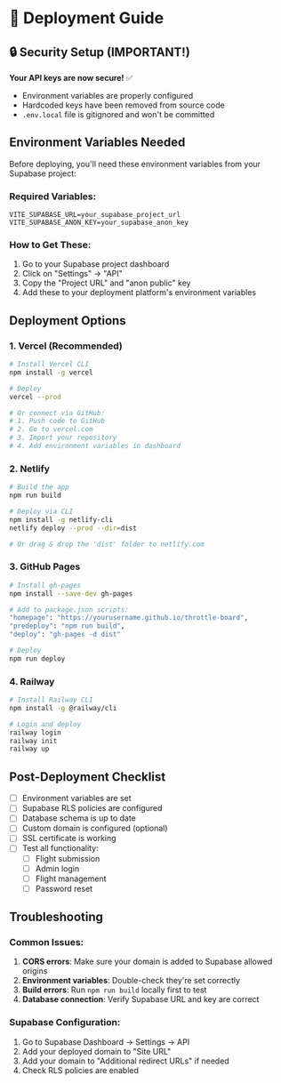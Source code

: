 # 🚀 Deployment Guide

## 🔒 Security Setup (IMPORTANT!)

**Your API keys are now secure!** ✅
- Environment variables are properly configured
- Hardcoded keys have been removed from source code
- `.env.local` file is gitignored and won't be committed

## Environment Variables Needed

Before deploying, you'll need these environment variables from your Supabase project:

### Required Variables:
```
VITE_SUPABASE_URL=your_supabase_project_url
VITE_SUPABASE_ANON_KEY=your_supabase_anon_key
```

### How to Get These:
1. Go to your Supabase project dashboard
2. Click on "Settings" → "API"
3. Copy the "Project URL" and "anon public" key
4. Add these to your deployment platform's environment variables

## Deployment Options

### 1. Vercel (Recommended)
```bash
# Install Vercel CLI
npm install -g vercel

# Deploy
vercel --prod

# Or connect via GitHub:
# 1. Push code to GitHub
# 2. Go to vercel.com
# 3. Import your repository
# 4. Add environment variables in dashboard
```

### 2. Netlify
```bash
# Build the app
npm run build

# Deploy via CLI
npm install -g netlify-cli
netlify deploy --prod --dir=dist

# Or drag & drop the 'dist' folder to netlify.com
```

### 3. GitHub Pages
```bash
# Install gh-pages
npm install --save-dev gh-pages

# Add to package.json scripts:
"homepage": "https://yourusername.github.io/throttle-board",
"predeploy": "npm run build",
"deploy": "gh-pages -d dist"

# Deploy
npm run deploy
```

### 4. Railway
```bash
# Install Railway CLI
npm install -g @railway/cli

# Login and deploy
railway login
railway init
railway up
```

## Post-Deployment Checklist

- [ ] Environment variables are set
- [ ] Supabase RLS policies are configured
- [ ] Database schema is up to date
- [ ] Custom domain is configured (optional)
- [ ] SSL certificate is working
- [ ] Test all functionality:
  - [ ] Flight submission
  - [ ] Admin login
  - [ ] Flight management
  - [ ] Password reset

## Troubleshooting

### Common Issues:
1. **CORS errors**: Make sure your domain is added to Supabase allowed origins
2. **Environment variables**: Double-check they're set correctly
3. **Build errors**: Run `npm run build` locally first to test
4. **Database connection**: Verify Supabase URL and key are correct

### Supabase Configuration:
1. Go to Supabase Dashboard → Settings → API
2. Add your deployed domain to "Site URL"
3. Add your domain to "Additional redirect URLs" if needed
4. Check RLS policies are enabled
